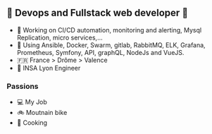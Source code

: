 ## :rocket: Devops and Fullstack web developer :rocket:

* :rainbow: Working on CI/CD automation, monitoring and alerting, Mysql Replication, micro services,...
* :fire_engine: Using Ansible, Docker, Swarm, gitlab, RabbitMQ, ELK, Grafana, Prometheus, Symfony, API, graphQL, NodeJs and VueJS.
* :fr: France > Drôme > Valence
* :turtle: INSA Lyon Engineer

### Passions

* :computer: My Job
* :bike: Moutnain bike
* :cookie: Cooking

